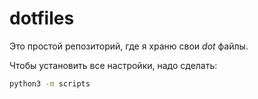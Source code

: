 # dotfiles

Это простой репозиторий, где я храню свои _dot_ файлы.

Чтобы установить все настройки, надо сделать:

```bash
python3 -m scripts
```

